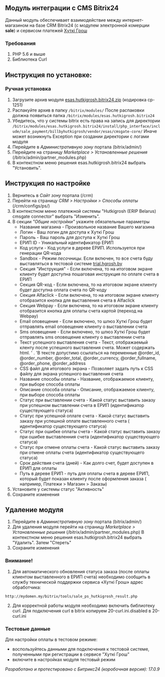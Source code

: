 ## Модуль интеграции с CMS Bitrix24
Данный модуль обеспечивает взаимодействие между интернет-магазином на базе CRM Bitrix24 (с модулем электронной
комерции __sale__) и сервисом платежей [Хуткi Грош](https://hutkigrosh.by)
  
### Требования ###
1. PHP 5.6 и выше
1. Библиотека Curl

## Инструкция по установке:

### Ручная установка
1. Загрузите архив модуля [esas.hutkigrosh.bitrix24.zip](https://bitbucket.org/esasby/cmsgate-bitrix24-hutkigrosh/raw/master/esas.hutkigrosh.bitrix24.zip)
(кодировка cp-1251) 
1. Распакуйте архив в папку 
```/bitrix/modules/```
После распаковки должна появиться папка 
```/bitrix/modules/esas.hutkigrosh.bitrix24```
1. Убедитесь, что у системы bitrix есть права на запись для директории
```/bitrix/modules/esas.hutkigrosh.bitrix24/install/php_interface/include/sale_payment/billbyhutkigrosh/vendor/esas/cmsgate-core/```
Иначе может возникнуть Exception при создании директории с логами модуля
1. Перейдите в _Административную зону_ портала (bitrix/admin/)
1. Перейдите на страницу _Marketplace > Установленные решения_ (/bitrix/admin/partner_modules.php)
1. В контекстном меню решения esas.hutkigrosh.bitrix24 выбрать "Установить".

## Инструкция по настройке
1. Вернитесь в _Сайт зону_ портала (/crm)
2. Перейти на страницу _CRM > Настройки > Способы оплаты_ (/crm/configs/ps/)
3. В контекстном меню платежной системы "Hutkigrosh (ERIP Belarus) cmsgate connector" выбрать "Изменить".
4. В секции _"Общие настройки"_ укажите обязательные параметры
    * Название магазина - Произвольное название Вашего магазина
    * Логин - Ваш логин для доступа к Хуткi Грош
    * Пароль - Ваш пароль для доступа к Хуткi Грош
    * ЕРИП ID - Уникальный идентификатор ЕРИП
    * Код услуги - Код услуги в дереве ЕРИП. Используется при генерации QR-кода
    * Sandbox - Режим *песочницы*. Если включен, то все счета буду выставляться в тестовой
      системе [trial.hgrosh.by](https://trial.hgrosh.by)
    * Секция "Инструкция" - Если включена, то на итоговом экране клиенту будет доступна пошаговая инструкция по оплате
      счета в ЕРИП
    * Секция QR-код - Если включена, то на итоговом экране клиенту будет доступна оплата счета по QR-коду
    * Секция Alfaclick - Если включена, то на итоговом экране клиенту отобразится кнопка для выставления счета в
      Alfaclick
    * Секция Webpay - Если включена, то на итоговом экране клиенту отобразится кнопка для оплаты счета картой (переход
      на
      Webpay)
    * Email оповещение - Если включено, то шлюз Хуткi Грош будет отправлять email оповещение клиенту о выставлении счета
    * Sms оповещение - Если включено, то шлюз Хуткi Грош будет отправлять sms оповещение клиенту о выставлении счета
    * Текст успешного выставления счета - Текст, отображаемый кленту после успешного выставления счета. Может содержать
      html. ' .
      'В тексте допустимо ссылаться на переменные @order_id, @order_number, @order_total, @order_currency,
      @order_fullname, @order_phone, @order_address
    * CSS файл для итогового экрана - Позволяет задать путь к CSS файлу для экрана успешного выставления счета
    * Название способы оплаты - Название, отображаемое клиенту, при выборе способа оплаты
    * Описание способа оплаты - Описание, отображаемое клиенту, при выборе способа оплаты
    * Статус при выставлении счета - Какой статус выставить заказу при успешном выставлении счета в ЕРИП (идентификатор
      существующего статуса)
    * Статус при успешной оплате счета - Какой статус выставить заказу при успешной оплате выставленного счета (
     идентификатор существующего статуса)
   * Статус при ошибке оплаты счета - Какой статус выставить заказу при ошибке выставленния счета (идентификатор
     существующего статуса)
   * Статус при отмене оплаты счета - Какой статус выставить заказу при отмене оплаты счета (идентификатор существующего
     статуса)
   * Срок действия счета (дней) - Как долго счет, будет доступен в ЕРИП для оплаты
   * Путь в дереве ЕРИП - путь для оплаты счета в дереве ЕРИП, который будет показан клиенту после оформления заказа (
     например, Платежи > Магазин > Заказы)
5. Установите у системы статус "Активность"
6. Сохраните изменения

## Удаление модуля
1. Перейдите в _Административную зону_ портала (bitrix/admin/)
1. Для удаления модуля перейти на страницу _Marketplace > Установленные решения_ (/bitrix/admin/partner_modules.php)
В контекстном меню решения esas.hutkigrosh.bitrix24 выбрать "Удалить". Затем "Стереть"
1. Сохраните изменения

### Внимание!

1. Для автоматического обновления статуса заказа (после оплаты клиентом выставленного в ЕРИП счета) необходимо сообщить
   в службу технической поддержки сервиса «Хуткi Грош» адрес обработчика:

```
http://mydomen.my/bitrix/tools/sale_ps_hutkigrosh_result.php
```

2. Для корректной работы модуля необходимо включить библиотеку curl. Для подключения curl в bitrix копируем
   20-curl.ini.disabled в 20-curl.ini

### Тестовые данные

Для настройки оплаты в тестовом режиме:

* воспользуйтесь данными для подключения к тестовой системе, полученными при регистрации в сервисе "Хуткi Грош"
* включите в настройках модуля тестовый режим

_Разработано и протестировано с Битрикс24 (коробочная версия): 17.0.9_


